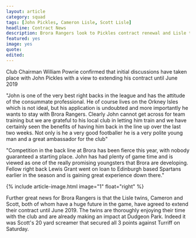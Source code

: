 ```yaml
---
layout: article
category: squad
tags: [John Pickles, Cameron Lisle, Scott Lisle]
headline: Contract News
description: Brora Rangers look to Pickles contract renewal and Lisle twins to sign contract extensions
featured: yes
image: yes
quote:
edited:
---
```

Club Chairman William Powrie confirmed that initial discussions have taken place with John Pickles with a view to extending his contract until June 2019

"John is one of the very best right backs in the league and has the attitude of the consummate professional. He of course lives on the Orkney Isles which is not ideal, but his application is undoubted and more importantly he wants to stay with Brora Rangers. Clearly John cannot get across for team training but we are grateful to his local club in letting him train and we have certainly seen the benefits of having him back in the line up over the last two weeks. Not only is he a very good footballer he is a very polite young man and a great ambassador for the club"

"Competition in the back line at Brora has been fierce this year, with nobody guaranteed a starting place. John has had plenty of game time and is viewed as one of the really promising youngsters that Brora are developing. Fellow right back Lewis Grant went on loan to Edinburgh based Spartans earlier in the season and is gaining great experience down there."

{% include article-image.html image="1" float="right" %}

Further great news for Brora Rangers is that the Lisle twins, Cameron and Scott, both of whom have a huge future in the game, have agreed to extend their contract until June 2019. The twins are thoroughly enjoying their time with the club and are already making an impact at Dudgeon Park. Indeed it was Scott's 20 yard screamer that secured all 3 points against Turriff on Saturday.
